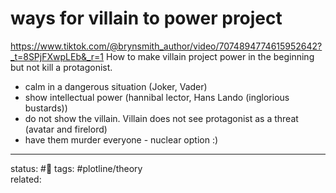 # ways for villain to power project
https://www.tiktok.com/@brynsmith_author/video/7074894774615952642?_t=8SPjFXwpLEb&_r=1
How to make villain project power in the beginning but not kill a protagonist.
 - calm in a dangerous situation (Joker, Vader)
 - show intellectual power (hannibal lector, Hans Lando (inglorious bustards))
 - do not show the villain. Villain does not see protagonist as a threat (avatar and firelord)
 - have them murder everyone - nuclear option :)
 


---
status: #🌱
tags: #plotline/theory  
related: 